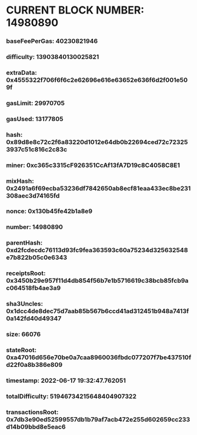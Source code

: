 # CURRENT BLOCK NUMBER: 14980890

### baseFeePerGas: 40230821946
### difficulty: 13903840130025821
### extraData: 0x4555322f706f6f6c2e62696e616e63652e636f6d2f001e509f
### gasLimit: 29970705
### gasUsed: 13177805
### hash: 0x89d8e8c72c2f6a83220d1012e64db0b22694ced72c723253937c51c816c2c83c
### miner: 0xc365c3315cF926351CcAf13fA7D19c8C4058C8E1
### mixHash: 0x2491a6f69ecba53236df7842650ab8ecf81eaa433ec8be231308aec3d74165fd
### nonce: 0x130b45fe42b1a8e9
### number: 14980890
### parentHash: 0xd2fcdecdc76113d93fc9fea363593c60a75234d325632548e7b822b05c0e6343
### receiptsRoot: 0x3450b29e957f11d4db854f56b7e1b5716619c38bcb85fcb9ac064518fb4ae3a9
### sha3Uncles: 0x1dcc4de8dec75d7aab85b567b6ccd41ad312451b948a7413f0a142fd40d49347
### size: 66076
### stateRoot: 0xa47016d656e70be0a7caa8960036fbdc077207f7be437510fd22f0a8b386e809
### timestamp: 2022-06-17 19:32:47.762051
### totalDifficulty: 51946734215648404907322
### transactionsRoot: 0x7db3e90ed52599557db1b79af7acb472e255d602659cc233d14b09bbd8e5eac6
